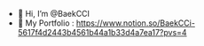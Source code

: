 - 👋 Hi, I’m @BaekCCI
- 👀 My Portfolio : https://www.notion.so/BaekCCi-5617f4d2443b4561b44a1b33d4a7ea17?pvs=4
<!---
BaekCCI/BaekCCI is a ✨ special ✨ repository because its `README.md` (this file) appears on your GitHub profile.
You can click the Preview link to take a look at your changes.
--->
